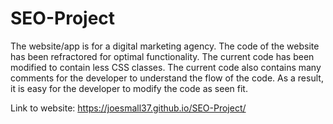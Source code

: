 # SEO-Project
The website/app is for a digital marketing agency.
The code of the website has been refractored for optimal functionality. 
The current code has been modified to contain less CSS classes. 
The current code also contains many comments for the developer to understand the flow of the code. 
As a result, it is easy for the developer to modify the code as seen fit. 

Link to website: https://joesmall37.github.io/SEO-Project/
